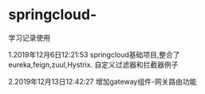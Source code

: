 # springcloud-
学习记录使用

1.2019年12月6日12:21:53
  springcloud基础项目,整合了eureka,feign,zuul,Hystrix.
  自定义过滤器和拦截器例子

2.2019年12月13日12:42:27
  增加gateway组件-网关路由功能
